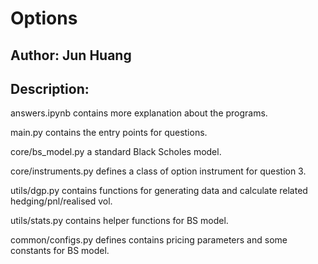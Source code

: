 # Options

## Author: Jun Huang

## Description: 
answers.ipynb contains more explanation about the programs. 

main.py contains the entry points for questions.

core/bs_model.py a standard Black Scholes model.

core/instruments.py defines a class of option instrument for question 3.

utils/dgp.py contains functions for generating data and calculate related hedging/pnl/realised vol.

utils/stats.py contains helper functions for BS model.

common/configs.py defines contains pricing parameters and some constants for BS model. 



